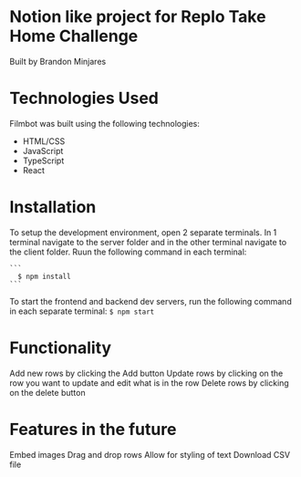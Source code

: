 # Notion like project for Replo Take Home Challenge
Built by Brandon Minjares

# Technologies Used
Filmbot was built using the following technologies:

* HTML/CSS
* JavaScript
* TypeScript
* React

# Installation
To setup the development environment, open 2 separate terminals. In 1 terminal navigate to the server folder and in the other terminal navigate to the client folder. Ruun the following command in each terminal:

    ```
      $ npm install
    ```

To start the frontend and backend dev servers, run the following command in each separate terminal:
    ```
    $ npm start
    ```

# Functionality
Add new rows by clicking the Add button
Update rows by clicking on the row you want to update and edit what is in the row
Delete rows by clicking on the delete button

# Features in the future
Embed images
Drag and drop rows
Allow for styling of text
Download CSV file